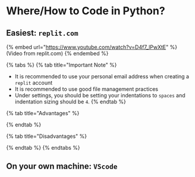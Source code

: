 # Where/How to Code in Python?

## Easiest: `replit.com`

{% embed url="https://www.youtube.com/watch?v=D4f7_lPwXtE" %}
(Video from replit.com)
{% endembed %}

{% tabs %}
{% tab title="Important Note" %}
* It is recommended to use your personal email address when creating a `replit` account
* It is recommended to use good file management practices
* Under settings, you should be setting your indentations to `spaces` and indentation sizing should be `4`.
{% endtab %}

{% tab title="Advantages" %}

{% endtab %}

{% tab title="Disadvantages" %}

{% endtab %}
{% endtabs %}

## On your own machine: `VScode`

